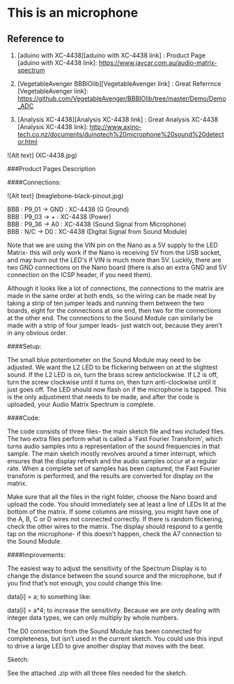 This is an microphone
=============

Reference to
-------------

1. [aduino with XC-4438][aduino with XC-4438 link] : Product Page
[aduino with XC-4438 link]: https://www.jaycar.com.au/audio-matrix-spectrum 

2. [VegetableAvenger BBBIOlib][VegetableAvenger link] : Great Referrnce
[VegetableAvenger link]: https://github.com/VegetableAvenger/BBBIOlib/tree/master/Demo/Demo_ADC

3. [Analysis XC-4438][Analysis XC-4438 link] : Great Analysis XC-4438
[Analysis XC-4438 link]: http://www.axino-tech.co.nz/documents/duinotech%20microphone%20sound%20detector.html


![Alt text] (XC-4438.jpg)
  
  
  
###Product Pages Description

####Connections:

![Alt text] (beaglebone-black-pinout.jpg)  

BBB : P9_01 -> GND : XC-4438 (G	Ground)  
BBB : P9_03 -> +   : XC-4438 (Power)  
BBB : P9_36 -> A0  : XC-4438 (Sound Signal from Microphone)  
BBB : N/C -> D0 : XC-4438 (Digital Signal from Sound Module)  
  
Note that we are using the VIN pin on the Nano as a 5V supply to the LED Matrix- this will only work if the Nano is receiving 5V from the USB socket, and may burn out the LED's if VIN is much more than 5V. Luckily, there are two GND connections on the Nano board (there is also an extra GND and 5V connection on the ICSP header, if you need them).

Although it looks like a lot of connections, the connections to the matrix are made in the same order at both ends, so the wiring can be made neat by taking a strip of ten jumper leads and running them between the two boards, eight for the connections at one end, then two for the connections at the other end. The connections to the Sound Module can similarly be made with a strip of four jumper leads- just watch out, because they aren't in any obvious order.

####Setup:

The small blue potentiometer on the Sound Module may need to be adjusted. We want the L2 LED to be flickering between on at the slightest sound. If the L2 LED is on, turn the brass screw anticlockwise. If L2 is off, turn the screw clockwise until it turns on, then turn anti-clockwise until it just goes off. The LED should now flash on if the microphone is tapped. This is the only adjustment that needs to be made, and after the code is uploaded, your Audio Matrix Spectrum is complete.

####Code:

The code consists of three files- the main sketch file and two included files. The two extra files perform what is called a 'Fast Fourier Transform', which turns audio samples into a representation of the sound frequencies in that sample. The main sketch mostly revolves around a timer interrupt, which ensures that the display refresh and the audio samples occur at a regular rate. When a complete set of samples has been captured, the Fast Fourier transform is performed, and the results are converted for display on the matrix.

Make sure that all the files in the right folder, choose the Nano board and upload the code. You should immediately see at least a line of LEDs lit at the bottom of the matrix. If some columns are missing, you might have one of the A, B, C or D wires not connected correctly. If there is random flickering, check the other wires to the matrix. The display should respond to a gentle tap on the microphone- if this doesn't happen, check the A7 connection to the Sound Module.

####Improvements:

The easiest way to adjust the sensitivity of the Spectrum Display is to change the distance between the sound source and the microphone, but if you find that’s not enough, you could change this line:

data[i] = a;
to something like:

data[i] = a*4;
to increase the sensitivity. Because we are only dealing with integer data types, we can only multiply by whole numbers.

The D0 connection from the Sound Module has been connected for completeness, but isn’t used in the current sketch. You could use this input to drive a large LED to give another display that moves with the beat.

Sketch:

See the attached .zip with all three files needed for the sketch.
